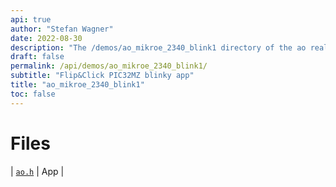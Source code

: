 ```yaml
---
api: true
author: "Stefan Wagner"
date: 2022-08-30
description: "The /demos/ao_mikroe_2340_blink1 directory of the ao real-time operating system."
draft: false
permalink: /api/demos/ao_mikroe_2340_blink1/ 
subtitle: "Flip&Click PIC32MZ blinky app"
title: "ao_mikroe_2340_blink1"
toc: false
---
```


# Files

| [`ao.h`](ao.h.md) | App |
